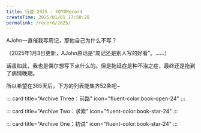 ```yaml
---
title: 行迹 2025 - YOYORecord
createTime: 2025/01/01 17:58:28
permalink: /record/2025/
---
```

AJohn一直催我写周记，那他自己为什么不写？

（2025年1月3日更新，AJohn原话是“周记还是别人写的好看”。……）

话虽如此，我也是偶尔想写下点什么的。但是拖延症是种不治之症，最终还是拖到了病情晚期。

所以希望在365天后，下方的列表能集齐52条吧~

::: card title="Archive Three：前路" icon="fluent-color:book-open-24"
<CardGrid>
  <LinkCard title="2025W17 如非必要 勿增实体" href="/record/2025/17/" />
  <LinkCard title="2025W18-19 认识你自己" href="/record/2025/18/" />
  <LinkCard title="2025W20 人是万物的尺度" href="/record/2025/20/" />
  <LinkCard title="2025W21 存在先于本质" href="/record/2025/21/" />
</CardGrid>
:::

::: card title="Archive Two：求索" icon="fluent-color:book-star-24"
<CardGrid>
  <LinkCard title="2025W9 雪沫乳花浮午盏" href="/record/2025/9/" />
  <LinkCard title="2025W10 蓼茸蒿笋试春盘" href="/record/2025/10/" />
  <LinkCard title="2025W11 山要人来 人要山无意" href="/record/2025/11/" />
  <LinkCard title="2025W12 满城春色宫墙柳" href="/record/2025/12/" />
  <LinkCard title="2025W13 乍暖还寒时候 最难将息" href="/record/2025/13/" />
  <LinkCard title="2025W14 试问卷帘人 却道海棠依旧" href="/record/2025/14/" />
  <LinkCard title="2025W15 无奈云沉雨散" href="/record/2025/15/" />
  <LinkCard title="2025W16 唯见月寒日暖 来煎人寿" href="/record/2025/16/" />
</CardGrid>
:::

::: card title="Archive One：初试" icon="fluent-color:book-star-24"
<CardGrid>
  <LinkCard title="2025W1 再启程" href="/record/2025/1/" />
  <LinkCard title="2025W2 假设" href="/record/2025/2/" />
  <LinkCard title="2025W3 猜想" href="/record/2025/3/" />
  <LinkCard title="2025W4-6 过程" href="/record/2025/4/" />
  <LinkCard title="2025W7 证明" href="/record/2025/7/" />
  <LinkCard title="2025W8 结论" href="/record/2025/8/" />
</CardGrid>
:::